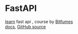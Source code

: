 # FastAPI

[learn](https://www.youtube.com/watch?v=7t2alSnE2-I&t=84s) fast api , course by [Bitfumes](https://www.youtube.com/channel/UC_hG9fglfmShkwex1KVydHA)        
[docs](https://fastapi.tiangolo.com/), [GitHub source](https://github.com/tiangolo/fastapi)


